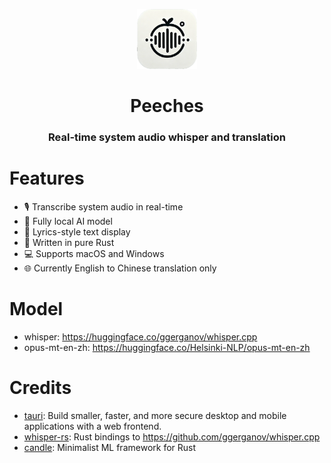 <p align="center">
    <img
        width="96px"
        alt="Vibe logo"
        src="./src-tauri/icons/Square310x310Logo.png"
    />
</p>

<h1 align="center">Peeches  </h1>
<h3 align="center"> Real-time system audio whisper and translation </h3>

# Features

- 🎙️ Transcribe system audio in real-time
- 🤖 Fully local AI model
- 🎵 Lyrics-style text display
- 🦀 Written in pure Rust
- 💻 Supports macOS and Windows
- 🌐 Currently English to Chinese translation only

# Model

- whisper: https://huggingface.co/ggerganov/whisper.cpp
- opus-mt-en-zh: https://huggingface.co/Helsinki-NLP/opus-mt-en-zh

# Credits

- [tauri](https://tauri.app/): Build smaller, faster, and more secure desktop and mobile applications with a web frontend.
- [whisper-rs](https://github.com/tazz4843/whisper-rs): Rust bindings to https://github.com/ggerganov/whisper.cpp
- [candle](https://github.com/huggingface/candle): Minimalist ML framework for Rust
